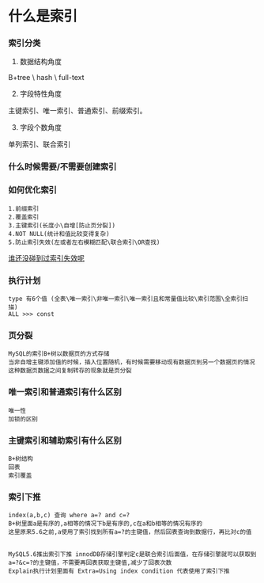 
# 什么是索引


### 索引分类

1. 数据结构角度

B+tree \ hash \ full-text

2. 字段特性角度

主键索引、唯一索引、普通索引、前缀索引。

3. 字段个数角度

单列索引、联合索引


### 什么时候需要/不需要创建索引

### 如何优化索引
```
1.前缀索引
2.覆盖索引
3.主键索引(长度小\自增[防止页分裂])
4.NOT NULL(统计和值比较变得复杂)
5.防止索引失效(左或者左右模糊匹配\联合索引\OR查找)
```

[谁还没碰到过索引失效呢](https://mp.weixin.qq.com/s/lEx6iRRP3MbwJ82Xwp675w)

### 执行计划
```
type 有6个值 (全表\唯一索引\非唯一索引\唯一索引且和常量值比较\索引范围\全索引扫描)
ALL >>> const
```

### 页分裂
```
MySQL的索引B+树以数据页的方式存储
当非自增主键添加值的时候，插入位置随机，有时候需要移动现有数据页到另一个数据页的情况
这种数据页数据之间复制转存的现象就是页分裂
```


### 唯一索引和普通索引有什么区别
```
唯一性
加锁的区别
```


### 主键索引和辅助索引有什么区别
```
B+树结构
回表
索引覆盖
```

### 索引下推
```
index(a,b,c) 查询 where a=? and c=?
B+树里面a是有序的,a相等的情况下b是有序的,c在a和b相等的情况有序的
这里原来5.6之前,a使用了索引找到所有a=?的主键值，然后回表查询到数据行，再比对c的值


MySQL5.6推出索引下推 innodDB存储引擎判定c是联合索引后面值，在存储引擎就可以获取到a=?&c=?的主键值，不需要再回表获取主键值,减少了回表次数
Explain执行计划里面有 Extra=Using index condition 代表使用了索引下推
```
